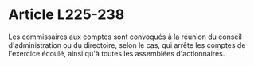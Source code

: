 # Article L225-238

Les commissaires aux comptes sont convoqués à la réunion du conseil d'administration ou du directoire, selon le cas, qui arrête les comptes de l'exercice écoulé, ainsi qu'à toutes les assemblées d'actionnaires.